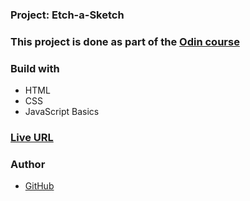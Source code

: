 ### Project: Etch-a-Sketch

### This project is done as part of the [Odin course](https://www.theodinproject.com/dashboard)

### Build with

* HTML
* CSS
* JavaScript Basics

### [Live URL](https://saba-bar95.github.io/etch-a-sketch/)

### Author

- [GitHub](https://github.com/saba-bar95)
